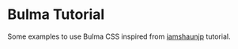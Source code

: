 # Bulma Tutorial

Some examples to use Bulma CSS inspired from [iamshaunjp](https://github.com/iamshaunjp/bulma-ui-build) tutorial.
